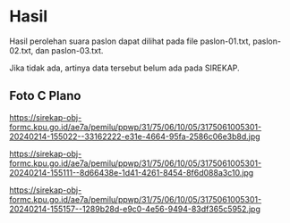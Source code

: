 # Hasil

Hasil perolehan suara paslon dapat dilihat pada file paslon-01.txt, paslon-02.txt, dan paslon-03.txt.

Jika tidak ada, artinya data tersebut belum ada pada SIREKAP.

## Foto C Plano

https://sirekap-obj-formc.kpu.go.id/ae7a/pemilu/ppwp/31/75/06/10/05/3175061005301-20240214-155022--33162222-e31e-4664-95fa-2586c06e3b8d.jpg

https://sirekap-obj-formc.kpu.go.id/ae7a/pemilu/ppwp/31/75/06/10/05/3175061005301-20240214-155111--8d66438e-1d41-4261-8454-8f6d088a3c10.jpg

https://sirekap-obj-formc.kpu.go.id/ae7a/pemilu/ppwp/31/75/06/10/05/3175061005301-20240214-155157--1289b28d-e9c0-4e56-9494-83df365c5952.jpg
